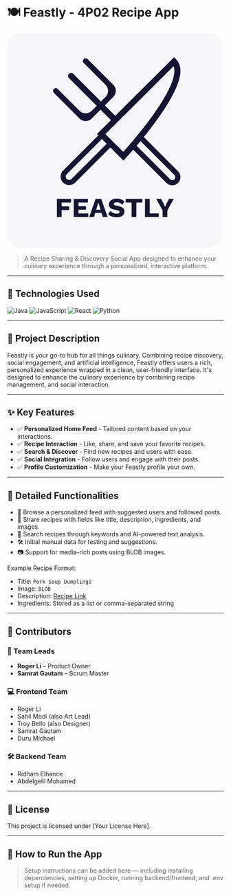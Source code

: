 # 🍽️ Feastly - 4P02 Recipe App

![Feastly Logo](Logo.png)

> A Recipe Sharing & Discovery Social App designed to enhance your culinary experience through a personalized, interactive platform.

---

## 🚀 Technologies Used

![Java](https://img.shields.io/badge/Java-007396?style=for-the-badge&logo=java&logoColor=white)
![JavaScript](https://img.shields.io/badge/JavaScript-F7DF1E?style=for-the-badge&logo=javascript&logoColor=black)
![React](https://img.shields.io/badge/React-61DAFB?style=for-the-badge&logo=react&logoColor=black)
![Python](https://img.shields.io/badge/python-3670A0?style=for-the-badge&logo=python&logoColor=ffdd54)

---

## 📖 Project Description

Feastly is your go-to hub for all things culinary. Combining recipe discovery, social engagement, and artificial intelligence, Feastly offers users a rich, personalized experience wrapped in a clean, user-friendly interface. It's designed to enhance the culinary experience by combining recipe management, and social interaction.

---

## ✨ Key Features

- ✅ **Personalized Home Feed** - Tailored content based on your interactions.
- ✅ **Recipe Interaction** - Like, share, and save your favorite recipes.
- ✅ **Search & Discover** - Find new recipes and users with ease.
- ✅ **Social Integration** - Follow users and engage with their posts.
- ✅ **Profile Customization** - Make your Feastly profile your own.

---

## 🧠 Detailed Functionalities

- 📱 Browse a personalized feed with suggested users and followed posts.
- 📝 Share recipes with fields like title, description, ingredients, and images.
- 🔎 Search recipes through keywords and AI-powered text analysis.
- 🛠️ Initial manual data for testing and suggestions.
- 📷 Support for media-rich posts using BLOB images.

Example Recipe Format:

- Title: `Pork Soup Dumplings`
- Image: `BLOB`
- Description: [Recipe Link](https://www.foodnetwork.com/recipes/pork-soup-dumplings-9534785)
- Ingredients: Stored as a list or comma-separated string

---

## 👥 Contributors

### 🧭 Team Leads

- **Roger Li** – Product Owner
- **Samrat Gautam** – Scrum Master

### 💻 Frontend Team

- Roger Li
- Sahil Modi (also Art Lead)
- Troy Bello (also Designer)
- Samrat Gautam
- Duru Michael

### 🛠️ Backend Team

- Ridham Elhance
- Abdelgelil Mohamed

---

## 📄 License

This project is licensed under [Your License Here].

---

## 📂 How to Run the App

> Setup instructions can be added here — including installing dependencies, setting up Docker, running backend/frontend, and .env setup if needed.
